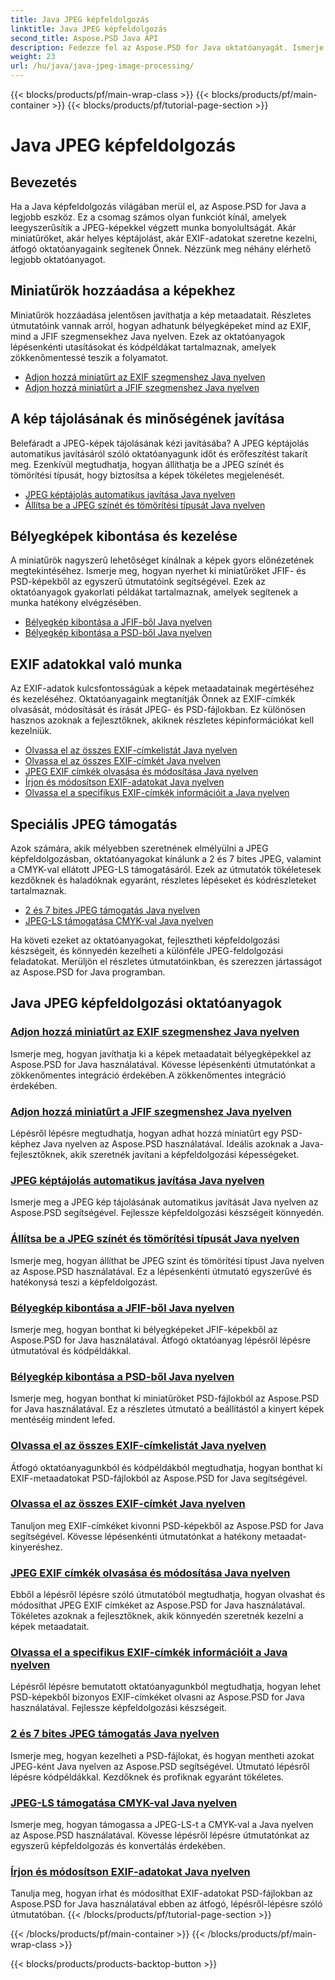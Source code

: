 ```yaml
---
title: Java JPEG képfeldolgozás
linktitle: Java JPEG képfeldolgozás
second_title: Aspose.PSD Java API
description: Fedezze fel az Aspose.PSD for Java oktatóanyagát. Ismerje meg az EXIF-, JFIF-, JPEG-feldolgozás és egyebek kezelését a lépésenkénti útmutatók és kódpéldák segítségével.
weight: 23
url: /hu/java/java-jpeg-image-processing/
---
```


{{< blocks/products/pf/main-wrap-class >}}
{{< blocks/products/pf/main-container >}}
{{< blocks/products/pf/tutorial-page-section >}}

# Java JPEG képfeldolgozás


## Bevezetés

Ha a Java képfeldolgozás világában merül el, az Aspose.PSD for Java a legjobb eszköz. Ez a csomag számos olyan funkciót kínál, amelyek leegyszerűsítik a JPEG-képekkel végzett munka bonyolultságát. Akár miniatűröket, akár helyes képtájolást, akár EXIF-adatokat szeretne kezelni, átfogó oktatóanyagaink segítenek Önnek. Nézzünk meg néhány elérhető legjobb oktatóanyagot.

## Miniatűrök hozzáadása a képekhez

Miniatűrök hozzáadása jelentősen javíthatja a kép metaadatait. Részletes útmutatóink vannak arról, hogyan adhatunk bélyegképeket mind az EXIF, mind a JFIF szegmensekhez Java nyelven. Ezek az oktatóanyagok lépésenkénti utasításokat és kódpéldákat tartalmaznak, amelyek zökkenőmentessé teszik a folyamatot.

- [Adjon hozzá miniatűrt az EXIF szegmenshez Java nyelven](./add-thumbnail-to-exif-segment-java/)
- [Adjon hozzá miniatűrt a JFIF szegmenshez Java nyelven](./add-thumbnail-to-jfif-segment-java/)

## A kép tájolásának és minőségének javítása

Belefáradt a JPEG-képek tájolásának kézi javításába? A JPEG képtájolás automatikus javításáról szóló oktatóanyagunk időt és erőfeszítést takarít meg. Ezenkívül megtudhatja, hogyan állíthatja be a JPEG színét és tömörítési típusát, hogy biztosítsa a képek tökéletes megjelenését.

- [JPEG képtájolás automatikus javítása Java nyelven](./auto-correct-jpeg-image-orientation-java/)
- [Állítsa be a JPEG színét és tömörítési típusát Java nyelven](./set-jpeg-color-compression-type-java/)

## Bélyegképek kibontása és kezelése

A miniatűrök nagyszerű lehetőséget kínálnak a képek gyors előnézetének megtekintéséhez. Ismerje meg, hogyan nyerhet ki miniatűröket JFIF- és PSD-képekből az egyszerű útmutatóink segítségével. Ezek az oktatóanyagok gyakorlati példákat tartalmaznak, amelyek segítenek a munka hatékony elvégzésében.

- [Bélyegkép kibontása a JFIF-ből Java nyelven](./extract-thumbnail-from-jfif-java/)
- [Bélyegkép kibontása a PSD-ből Java nyelven](./extract-thumbnail-from-psd-java/)

## EXIF adatokkal való munka

Az EXIF-adatok kulcsfontosságúak a képek metaadatainak megértéséhez és kezeléséhez. Oktatóanyagaink megtanítják Önnek az EXIF-címkék olvasását, módosítását és írását JPEG- és PSD-fájlokban. Ez különösen hasznos azoknak a fejlesztőknek, akiknek részletes képinformációkat kell kezelniük.

- [Olvassa el az összes EXIF-címkelistát Java nyelven](./read-all-exif-tag-list-java/)
- [Olvassa el az összes EXIF-címkét Java nyelven](./read-all-exif-tags-java/)
- [JPEG EXIF címkék olvasása és módosítása Java nyelven](./read-modify-jpeg-exif-tags-java/)
- [Írjon és módosítson EXIF-adatokat Java nyelven](./write-modify-exif-data-java/)
- [Olvassa el a specifikus EXIF-címkék információit a Java nyelven](./read-specific-exif-tags-info-java/)

## Speciális JPEG támogatás

Azok számára, akik mélyebben szeretnének elmélyülni a JPEG képfeldolgozásban, oktatóanyagokat kínálunk a 2 és 7 bites JPEG, valamint a CMYK-val ellátott JPEG-LS támogatásáról. Ezek az útmutatók tökéletesek kezdőknek és haladóknak egyaránt, részletes lépéseket és kódrészleteket tartalmaznak.

- [2 és 7 bites JPEG támogatás Java nyelven](./support-2-7-bits-jpeg-java/)
- [JPEG-LS támogatása CMYK-val Java nyelven](./support-jpeg-ls-cmyk-java/)

Ha követi ezeket az oktatóanyagokat, fejlesztheti képfeldolgozási készségeit, és könnyedén kezelheti a különféle JPEG-feldolgozási feladatokat. Merüljön el részletes útmutatóinkban, és szerezzen jártasságot az Aspose.PSD for Java programban.
## Java JPEG képfeldolgozási oktatóanyagok
### [Adjon hozzá miniatűrt az EXIF szegmenshez Java nyelven](./add-thumbnail-to-exif-segment-java/)
Ismerje meg, hogyan javíthatja ki a képek metaadatait bélyegképekkel az Aspose.PSD for Java használatával. Kövesse lépésenkénti útmutatónkat a zökkenőmentes integráció érdekében.A zökkenőmentes integráció érdekében.
### [Adjon hozzá miniatűrt a JFIF szegmenshez Java nyelven](./add-thumbnail-to-jfif-segment-java/)
Lépésről lépésre megtudhatja, hogyan adhat hozzá miniatűrt egy PSD-képhez Java nyelven az Aspose.PSD használatával. Ideális azoknak a Java-fejlesztőknek, akik szeretnék javítani a képfeldolgozási képességeket.
### [JPEG képtájolás automatikus javítása Java nyelven](./auto-correct-jpeg-image-orientation-java/)
Ismerje meg a JPEG kép tájolásának automatikus javítását Java nyelven az Aspose.PSD segítségével. Fejlessze képfeldolgozási készségeit könnyedén.
### [Állítsa be a JPEG színét és tömörítési típusát Java nyelven](./set-jpeg-color-compression-type-java/)
Ismerje meg, hogyan állíthat be JPEG színt és tömörítési típust Java nyelven az Aspose.PSD használatával. Ez a lépésenkénti útmutató egyszerűvé és hatékonysá teszi a képfeldolgozást.
### [Bélyegkép kibontása a JFIF-ből Java nyelven](./extract-thumbnail-from-jfif-java/)
Ismerje meg, hogyan bonthat ki bélyegképeket JFIF-képekből az Aspose.PSD for Java használatával. Átfogó oktatóanyag lépésről lépésre útmutatóval és kódpéldákkal.
### [Bélyegkép kibontása a PSD-ből Java nyelven](./extract-thumbnail-from-psd-java/)
Ismerje meg, hogyan bonthat ki miniatűröket PSD-fájlokból az Aspose.PSD for Java használatával. Ez a részletes útmutató a beállítástól a kinyert képek mentéséig mindent lefed.
### [Olvassa el az összes EXIF-címkelistát Java nyelven](./read-all-exif-tag-list-java/)
Átfogó oktatóanyagunkból és kódpéldákból megtudhatja, hogyan bonthat ki EXIF-metaadatokat PSD-fájlokból az Aspose.PSD for Java segítségével.
### [Olvassa el az összes EXIF-címkét Java nyelven](./read-all-exif-tags-java/)
Tanuljon meg EXIF-címkéket kivonni PSD-képekből az Aspose.PSD for Java segítségével. Kövesse lépésenkénti útmutatónkat a hatékony metaadat-kinyeréshez.
### [JPEG EXIF címkék olvasása és módosítása Java nyelven](./read-modify-jpeg-exif-tags-java/)
Ebből a lépésről lépésre szóló útmutatóból megtudhatja, hogyan olvashat és módosíthat JPEG EXIF címkéket az Aspose.PSD for Java használatával. Tökéletes azoknak a fejlesztőknek, akik könnyedén szeretnék kezelni a képek metaadatait.
### [Olvassa el a specifikus EXIF-címkék információit a Java nyelven](./read-specific-exif-tags-info-java/)
Lépésről lépésre bemutatott oktatóanyagunkból megtudhatja, hogyan lehet PSD-képekből bizonyos EXIF-címkéket olvasni az Aspose.PSD for Java használatával. Fejlessze képfeldolgozási készségeit.
### [2 és 7 bites JPEG támogatás Java nyelven](./support-2-7-bits-jpeg-java/)
Ismerje meg, hogyan kezelheti a PSD-fájlokat, és hogyan mentheti azokat JPEG-ként Java nyelven az Aspose.PSD segítségével. Útmutató lépésről lépésre kódpéldákkal. Kezdőknek és profiknak egyaránt tökéletes.
### [JPEG-LS támogatása CMYK-val Java nyelven](./support-jpeg-ls-cmyk-java/)
Ismerje meg, hogyan támogassa a JPEG-LS-t a CMYK-val a Java nyelven az Aspose.PSD használatával. Kövesse lépésről lépésre útmutatónkat az egyszerű képfeldolgozás és konvertálás érdekében.
### [Írjon és módosítson EXIF-adatokat Java nyelven](./write-modify-exif-data-java/)
Tanulja meg, hogyan írhat és módosíthat EXIF-adatokat PSD-fájlokban az Aspose.PSD for Java használatával ebben az átfogó, lépésről-lépésre szóló útmutatóban.
{{< /blocks/products/pf/tutorial-page-section >}}

{{< /blocks/products/pf/main-container >}}
{{< /blocks/products/pf/main-wrap-class >}}

{{< blocks/products/products-backtop-button >}}
